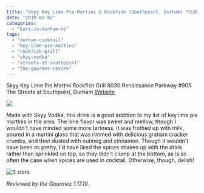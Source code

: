 ```yaml
---
title: "Skyy Key Lime Pie Martini @ Rockfish (Southpoint, Durham) *CLOSED*"
date: "2010-02-02"
categories:
  - "bars-in-durham-nc"
tags:
  - "durham-cocktail"
  - "key-lime-pie-martini"
  - "rockfish-grill"
  - "skyy-vodka"
  - "streets-at-southpoint"
  - "the-gourmez-review"
---
```


Skyy Key Lime Pie Martini Rockfish Grill 8030 Renaissance Parkway #905 The Streets at Southpoint, Durham [Website](http://www.rockfishseafood.com/ncarolina.htm#southpoint)

![](http://www.thegourmez.com/gourmez/photos/skyykeylimemartini.jpg)

Made with Skyy Vodka, this drink is a good addition to my list of key lime pie martinis in the area. The lime flavor was sweet and mellow, though I wouldn't have minded some more tartness. It was frothed up with milk, poured in a martini glass that was rimmed with delicious graham cracker crumbs, and then dusted with nutmeg and cinnamon. Though it wouldn't have been as pretty, I'd have liked the spices shaken up with the drink rather than sprinkled on top, so they didn't clump at the bottom, as is so often the case when spices are used in cocktail. Otherwise, though, delish!




<div class="caption">

![3 stars](http://s3.amazonaws.com/thegourmez-wpmedia/2009/02/rating_avocado1.gif "rating_avocado1")</div>


_Reviewed by the Gourmez 1.17.10_.
